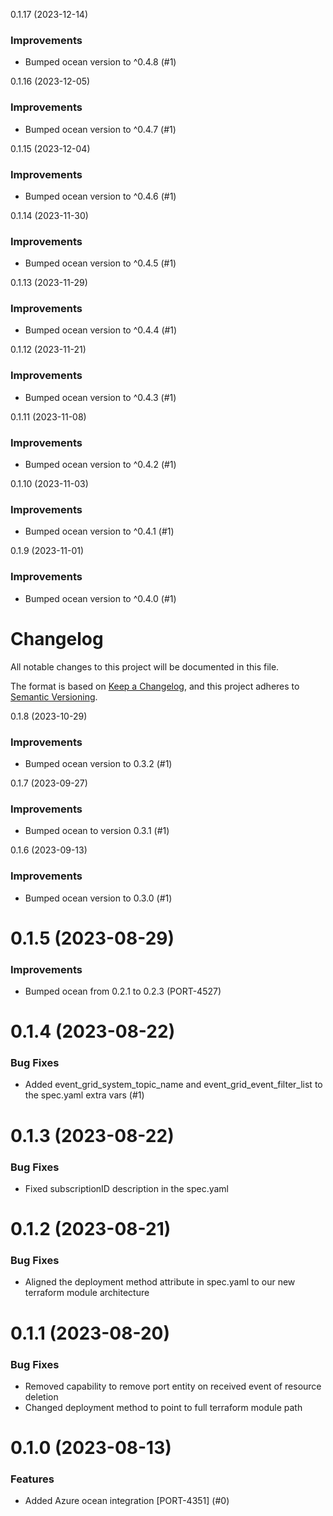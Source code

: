0.1.17 (2023-12-14)

### Improvements

- Bumped ocean version to ^0.4.8 (#1)


0.1.16 (2023-12-05)

### Improvements

- Bumped ocean version to ^0.4.7 (#1)


0.1.15 (2023-12-04)

### Improvements

- Bumped ocean version to ^0.4.6 (#1)


0.1.14 (2023-11-30)

### Improvements

- Bumped ocean version to ^0.4.5 (#1)


0.1.13 (2023-11-29)

### Improvements

- Bumped ocean version to ^0.4.4 (#1)


0.1.12 (2023-11-21)

### Improvements

- Bumped ocean version to ^0.4.3 (#1)


0.1.11 (2023-11-08)

### Improvements

- Bumped ocean version to ^0.4.2 (#1)


0.1.10 (2023-11-03)

### Improvements

- Bumped ocean version to ^0.4.1 (#1)


0.1.9 (2023-11-01)

### Improvements

- Bumped ocean version to ^0.4.0 (#1)


# Changelog

All notable changes to this project will be documented in this file.

The format is based on [Keep a Changelog](https://keepachangelog.com/en/1.0.0/),
and this project adheres to [Semantic Versioning](https://semver.org/spec/v2.0.0.html).

0.1.8 (2023-10-29)

### Improvements

- Bumped ocean version to 0.3.2 (#1)


0.1.7 (2023-09-27)

### Improvements

- Bumped ocean to version 0.3.1 (#1)


0.1.6 (2023-09-13)

### Improvements

- Bumped ocean version to 0.3.0 (#1)


# 0.1.5 (2023-08-29)

### Improvements

- Bumped ocean from 0.2.1 to 0.2.3 (PORT-4527)


# 0.1.4 (2023-08-22)

### Bug Fixes

- Added event_grid_system_topic_name and event_grid_event_filter_list to the spec.yaml extra vars (#1)


# 0.1.3 (2023-08-22)

### Bug Fixes

- Fixed subscriptionID description in the spec.yaml


# 0.1.2 (2023-08-21)

### Bug Fixes

- Aligned the deployment method attribute in spec.yaml to our new terraform module architecture


# 0.1.1 (2023-08-20)

### Bug Fixes

- Removed capability to remove port entity on received event of resource deletion
- Changed deployment method to point to full terraform module path

# 0.1.0 (2023-08-13)

### Features

- Added Azure ocean integration [PORT-4351] (#0)
